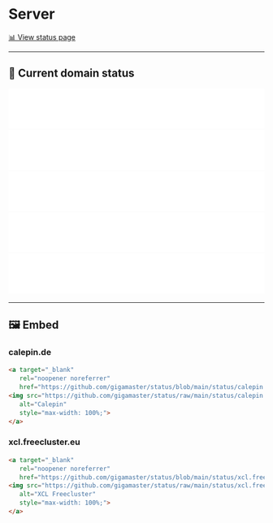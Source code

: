 # Server

[📊 View status page](https://gigamaster.github.io/status/)

----- 

## 🚥 Current domain status

<!-- <downtime-status> -->
![Calepin](/status/calepin.de-443.svg)
![XCL Freecluster](/status/xcl.freecluster.eu-443.svg)
![Atelier Media](/status/sites.google.com-view-ateliermedia--443.svg)
![Google DNS](/status/8.8.8.8-53.svg)
![Unavailable website](/status/unavailable.website.com-443.svg)
<!-- <downtime-status/> -->

----- 

## 🖼 Embed

### calepin.de

```html
<a target="_blank" 
   rel="noopener noreferrer" 
   href="https://github.com/gigamaster/status/blob/main/status/calepin.de-443.svg">
<img src="https://github.com/gigamaster/status/raw/main/status/calepin.de-443.svg" 
   alt="Calepin" 
   style="max-width: 100%;">
</a>
```

### xcl.freecluster.eu

```html
<a target="_blank" 
   rel="noopener noreferrer" 
   href="https://github.com/gigamaster/status/blob/main/status/xcl.freecluster.eu-443.svg">
<img src="https://github.com/gigamaster/status/raw/main/status/xcl.freecluster.eu-443.svg" 
   alt="XCL Freecluster" 
   style="max-width: 100%;">
</a>
```